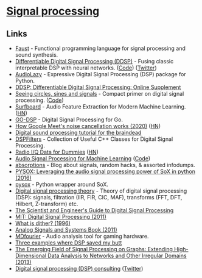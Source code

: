 # [Signal processing](https://en.wikipedia.org/wiki/Signal_processing)

## Links

- [Faust](http://faust.grame.fr/) - Functional programming language for signal processing and sound synthesis.
- [Differentiable Digital Signal Processing (DDSP)](https://twitter.com/jesseengel/status/1217566052139167744) - Fusing classic interpretable DSP with neural networks. ([Code](https://github.com/magenta/ddsp)) ([Twitter](https://twitter.com/jesseengel/status/1217566052139167744))
- [AudioLazy](https://github.com/danilobellini/audiolazy) - Expressive Digital Signal Processing (DSP) package for Python.
- [DDSP: Differentiable Digital Signal Processing: Online Supplement](https://storage.googleapis.com/ddsp/index.html)
- [Seeing circles, sines and signals](https://jackschaedler.github.io/circles-sines-signals/) - Compact primer on digital signal processing. ([Code](https://github.com/jackschaedler/circles-sines-signals))
- [Surfboard](https://github.com/novoic/surfboard) - Audio Feature Extraction for Modern Machine Learning. ([HN](https://news.ycombinator.com/item?id=23314993))
- [GO-DSP](https://github.com/mjibson/go-dsp) - Digital Signal Processing for Go.
- [How Google Meet's noise cancellation works (2020)](https://venturebeat.com/2020/06/08/google-meet-noise-cancellation-ai-cloud-denoiser-g-suite/) ([HN](https://news.ycombinator.com/item?id=23468052))
- [Digital sound processing tutorial for the braindead](http://yehar.com/blog/?p=121)
- [DSPFilters](https://github.com/vinniefalco/DSPFilters) - Collection of Useful C++ Classes for Digital Signal Processing.
- [Radio I/Q Data for Dummies](http://whiteboard.ping.se/SDR/IQ) ([HN](https://news.ycombinator.com/item?id=25134698))
- [Audio Signal Processing for Machine Learning](https://www.youtube.com/playlist?list=PL-wATfeyAMNqIee7cH3q1bh4QJFAaeNv0) ([Code](https://github.com/musikalkemist/AudioSignalProcessingForML))
- [absorptions](http://www.windytan.com/) - Blog about signals, random hacks, & assorted infodumps.
- [PYSOX: Leveraging the audio signal processing power of SoX in python (2016)](https://wp.nyu.edu/ismir2016/wp-content/uploads/sites/2294/2016/08/bittner-pysox.pdf)
- [pysox](https://github.com/rabitt/pysox) - Python wrapper around SoX.
- [Digital signal processing theory](https://github.com/capitanov/dsp-theory) - Theory of digital signal processing (DSP): signals, filtration (IIR, FIR, CIC, MAF), transforms (FFT, DFT, Hilbert, Z-transform) etc.
- [The Scientist and Engineer's Guide to Digital Signal Processing](http://www.dspguide.com/)
- [MIT: Digital Signal Processing (2011)](https://ocw.mit.edu/resources/res-6-008-digital-signal-processing-spring-2011/)
- [What is dither? (1996)](https://www.earlevel.com/main/1996/10/20/what-is-dither/)
- [Analog Signals and Systems Book (2011)](https://link.springer.com/chapter/10.1007/978-3-642-15591-8_1)
- [MDfourier](http://junkerhq.net/MDFourier/) - Audio analysis tool for gaming hardware.
- [Three examples where DSP saved my butt](https://www.dspguide.com/new/appexam.htm)
- [The Emerging Field of Signal Processing on Graphs: Extending High-Dimensional Data Analysis to Networks and Other Irregular Domains (2013)](https://arxiv.org/abs/1211.0053)
- [Digital signal processing (DSP) consulting](https://www.johndcook.com/blog/digital-signal-processing-and-time-series-analysis/) ([Twitter](https://twitter.com/DSP_fact))
